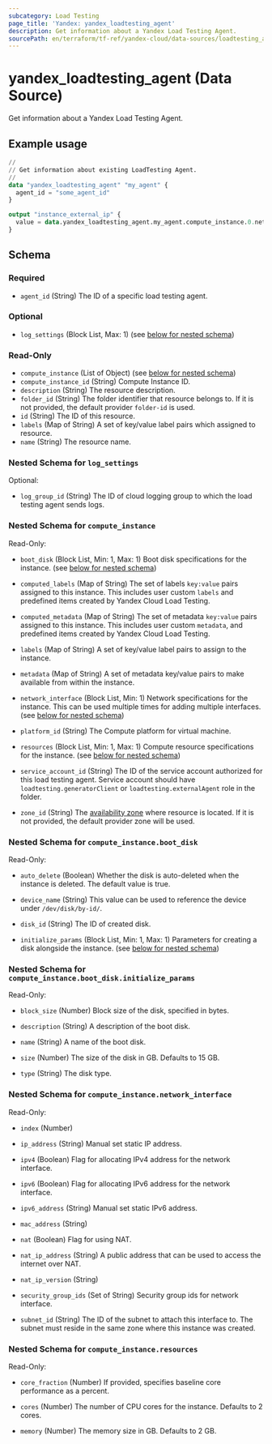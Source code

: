 ```yaml
---
subcategory: Load Testing
page_title: 'Yandex: yandex_loadtesting_agent'
description: Get information about a Yandex Load Testing Agent.
sourcePath: en/terraform/tf-ref/yandex-cloud/data-sources/loadtesting_agent.md
---
```


# yandex_loadtesting_agent (Data Source)

Get information about a Yandex Load Testing Agent.

## Example usage

```terraform
//
// Get information about existing LoadTesting Agent.
//
data "yandex_loadtesting_agent" "my_agent" {
  agent_id = "some_agent_id"
}

output "instance_external_ip" {
  value = data.yandex_loadtesting_agent.my_agent.compute_instance.0.network_interface.0.nat_ip_address
}
```

<!-- schema generated by tfplugindocs -->
## Schema

### Required

- `agent_id` (String) The ID of a specific load testing agent.

### Optional

- `log_settings` (Block List, Max: 1) (see [below for nested schema](#nestedblock--log_settings))

### Read-Only

- `compute_instance` (List of Object) (see [below for nested schema](#nestedatt--compute_instance))
- `compute_instance_id` (String) Compute Instance ID.
- `description` (String) The resource description.
- `folder_id` (String) The folder identifier that resource belongs to. If it is not provided, the default provider `folder-id` is used.
- `id` (String) The ID of this resource.
- `labels` (Map of String) A set of key/value label pairs which assigned to resource.
- `name` (String) The resource name.

<a id="nestedblock--log_settings"></a>
### Nested Schema for `log_settings`

Optional:

- `log_group_id` (String) The ID of cloud logging group to which the load testing agent sends logs.



<a id="nestedatt--compute_instance"></a>
### Nested Schema for `compute_instance`

Read-Only:

- `boot_disk` (Block List, Min: 1, Max: 1) Boot disk specifications for the instance. (see [below for nested schema](#nestedobjatt--compute_instance--boot_disk))

- `computed_labels` (Map of String) The set of labels `key:value` pairs assigned to this instance. This includes user custom `labels` and predefined items created by Yandex Cloud Load Testing.

- `computed_metadata` (Map of String) The set of metadata `key:value` pairs assigned to this instance. This includes user custom `metadata`, and predefined items created by Yandex Cloud Load Testing.

- `labels` (Map of String) A set of key/value label pairs to assign to the instance.

- `metadata` (Map of String) A set of metadata key/value pairs to make available from within the instance.

- `network_interface` (Block List, Min: 1) Network specifications for the instance. This can be used multiple times for adding multiple interfaces. (see [below for nested schema](#nestedobjatt--compute_instance--network_interface))

- `platform_id` (String) The Compute platform for virtual machine.

- `resources` (Block List, Min: 1, Max: 1) Compute resource specifications for the instance. (see [below for nested schema](#nestedobjatt--compute_instance--resources))

- `service_account_id` (String) The ID of the service account authorized for this load testing agent. Service account should have `loadtesting.generatorClient` or `loadtesting.externalAgent` role in the folder.

- `zone_id` (String) The [availability zone](https://yandex.cloud/docs/overview/concepts/geo-scope) where resource is located. If it is not provided, the default provider zone will be used.


<a id="nestedobjatt--compute_instance--boot_disk"></a>
### Nested Schema for `compute_instance.boot_disk`

Read-Only:

- `auto_delete` (Boolean) Whether the disk is auto-deleted when the instance is deleted. The default value is true.

- `device_name` (String) This value can be used to reference the device under `/dev/disk/by-id/`.

- `disk_id` (String) The ID of created disk.

- `initialize_params` (Block List, Min: 1, Max: 1) Parameters for creating a disk alongside the instance. (see [below for nested schema](#nestedobjatt--compute_instance--boot_disk--initialize_params))


<a id="nestedobjatt--compute_instance--boot_disk--initialize_params"></a>
### Nested Schema for `compute_instance.boot_disk.initialize_params`

Read-Only:

- `block_size` (Number) Block size of the disk, specified in bytes.

- `description` (String) A description of the boot disk.

- `name` (String) A name of the boot disk.

- `size` (Number) The size of the disk in GB. Defaults to 15 GB.

- `type` (String) The disk type.




<a id="nestedobjatt--compute_instance--network_interface"></a>
### Nested Schema for `compute_instance.network_interface`

Read-Only:

- `index` (Number)
- `ip_address` (String) Manual set static IP address.

- `ipv4` (Boolean) Flag for allocating IPv4 address for the network interface.

- `ipv6` (Boolean) Flag for allocating IPv6 address for the network interface.

- `ipv6_address` (String) Manual set static IPv6 address.

- `mac_address` (String)
- `nat` (Boolean) Flag for using NAT.

- `nat_ip_address` (String) A public address that can be used to access the internet over NAT.

- `nat_ip_version` (String)
- `security_group_ids` (Set of String) Security group ids for network interface.

- `subnet_id` (String) The ID of the subnet to attach this interface to. The subnet must reside in the same zone where this instance was created.



<a id="nestedobjatt--compute_instance--resources"></a>
### Nested Schema for `compute_instance.resources`

Read-Only:

- `core_fraction` (Number) If provided, specifies baseline core performance as a percent.

- `cores` (Number) The number of CPU cores for the instance. Defaults to 2 cores.

- `memory` (Number) The memory size in GB. Defaults to 2 GB.

